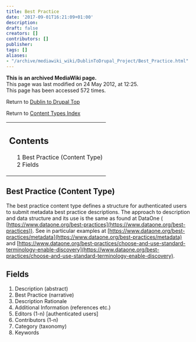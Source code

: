 ```yaml
---
title: Best Practice
date: '2017-09-01T16:21:09+01:00'
description: 
draft: false
creators: []
contributors: []
publisher: 
tags: []
aliases:
- "/archive/mediawiki_wiki/DublinToDrupal_Project/Best_Practice.html"
---
```


 **This is an archived MediaWiki page.**  
This page was last modified on 24 May 2012, at 12:25.  
This page has been accessed 572 times.

Return to [Dublin to Drupal Top](/archive/mediawiki_wiki/DublinToDrupal_Project "DublinToDrupal Project")

Return to [Content Types Index](/index.php?title=DublinToDrupal_Project/ContentTypes&action=edit&redlink=1 "DublinToDrupal Project/ContentTypes (page does not exist)")

<table id="toc" class="toc">
  <tr>
    <td>
      <div id="toctitle">
        <h2>Contents</h2>
      </div>
      <ul>
        <li class="toclevel-1 tocsection-1"><a href="#Best_Practice_.28Content_Type.29"><span class="tocnumber">1</span> <span class="toctext">Best Practice (Content Type)</span></a></li>
        <li class="toclevel-1 tocsection-2"><a href="#Fields"><span class="tocnumber">2</span> <span class="toctext">Fields</span></a></li>
      </ul>
    </td>
  </tr>
</table>


## Best Practice (Content Type) 

The best practice content type defines a structure for authenticated users to submit metadata best practice descriptions. The approach to description and data structure and its use is the same as found at DataOne ( [https://www.dataone.org/best-practices](https://www.dataone.org/best-practices)). See in particular examples at [https://www.dataone.org/best-practices/metadata](https://www.dataone.org/best-practices/metadata) and [https://www.dataone.org/best-practices/choose-and-use-standard-terminology-enable-discovery](https://www.dataone.org/best-practices/choose-and-use-standard-terminology-enable-discovery).

## Fields 

1. Description (abstract)
2. Best Practice (narrative)
3. Description Rationale
4. Additional Information (references etc.)
5. Editors (1-n) [authenticated users]
6. Contributors (1-n)
7. Category (taxonomy)
8. Keywords

